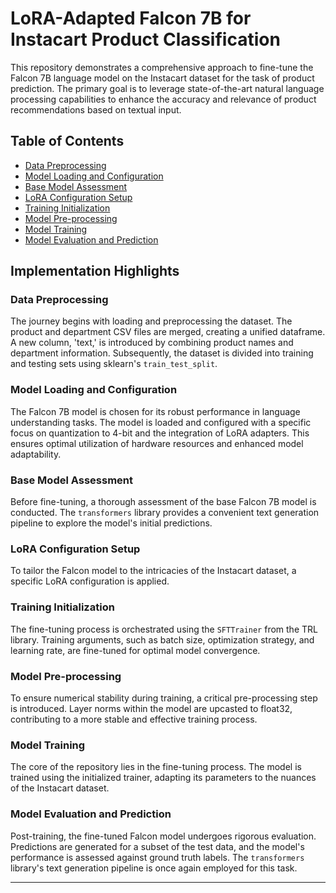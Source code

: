 # LoRA-Adapted Falcon 7B for Instacart Product Classification
 
This repository demonstrates a comprehensive approach to fine-tune the Falcon 7B language model on the Instacart dataset for the task of product prediction. The primary goal is to leverage state-of-the-art natural language processing capabilities to enhance the accuracy and relevance of product recommendations based on textual input.

## Table of Contents
- [Data Preprocessing](#data-preprocessing)
- [Model Loading and Configuration](#model-loading-and-configuration)
- [Base Model Assessment](#base-model-assessment)
- [LoRA Configuration Setup](#lora-configuration-setup)
- [Training Initialization](#training-initialization)
- [Model Pre-processing](#model-pre-processing)
- [Model Training](#model-training)
- [Model Evaluation and Prediction](#model-evaluation-and-prediction)

## Implementation Highlights

### Data Preprocessing

The journey begins with loading and preprocessing the dataset. The product and department CSV files are merged, creating a unified dataframe. A new column, 'text,' is introduced by combining product names and department information. Subsequently, the dataset is divided into training and testing sets using sklearn's `train_test_split`.

### Model Loading and Configuration

The Falcon 7B model is chosen for its robust performance in language understanding tasks. The model is loaded and configured with a specific focus on quantization to 4-bit and the integration of LoRA adapters. This ensures optimal utilization of hardware resources and enhanced model adaptability.

### Base Model Assessment

Before fine-tuning, a thorough assessment of the base Falcon 7B model is conducted. The `transformers` library provides a convenient text generation pipeline to explore the model's initial predictions.

### LoRA Configuration Setup

To tailor the Falcon model to the intricacies of the Instacart dataset, a specific LoRA configuration is applied. 

### Training Initialization

The fine-tuning process is orchestrated using the `SFTTrainer` from the TRL library. Training arguments, such as batch size, optimization strategy, and learning rate, are fine-tuned for optimal model convergence.

### Model Pre-processing

To ensure numerical stability during training, a critical pre-processing step is introduced. Layer norms within the model are upcasted to float32, contributing to a more stable and effective training process.

### Model Training

The core of the repository lies in the fine-tuning process. The model is trained using the initialized trainer, adapting its parameters to the nuances of the Instacart dataset.

### Model Evaluation and Prediction

Post-training, the fine-tuned Falcon model undergoes rigorous evaluation. Predictions are generated for a subset of the test data, and the model's performance is assessed against ground truth labels. The `transformers` library's text generation pipeline is once again employed for this task.

---
